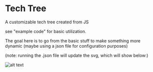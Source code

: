 # Tech Tree

A customizable tech tree created from JS

see "example code" for basic utilization.

The goal here is to go from the basic stuff to make something more dynamic (maybe using a json file for configuration purposes)

(note: running the .json file will update the svg, which will show below:)

![alt text](template.svg)
